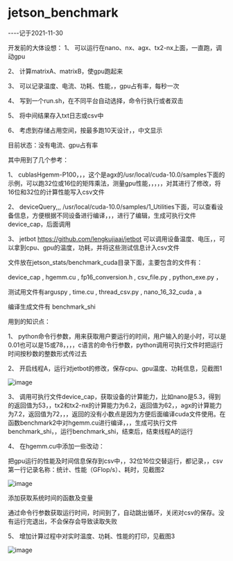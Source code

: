 # jetson_benchmark

----记于2021-11-30

开发前的大体设想：
1、	可以运行在nano、nx、agx、tx2-nx上面，一直跑，调动gpu

2、	计算matrixA、matrixB，使gpu跑起来

3、	可以记录温度、电流、功耗、性能，，gpu占有率，每秒一次

4、	写到一个run.sh，在不同平台自动选择，命令行执行或者双击

5、	将中间结果存入txt日志或csv中

6、	考虑到存储占用空间，按最多跑10天设计，，中文显示


目前状态：没有电流、gpu占有率

其中用到了几个参考：

1、	cublasHgemm-P100，，，这个是agx的/usr/local/cuda-10.0/samples下面的示例，可以跑32位或16位的矩阵乘法，测量gpu性能，，，，，对其进行了修改，将16位和32位的计算性能写入csv文件

2、	deviceQuery,,, /usr/local/cuda-10.0/samples/1_Utilities下面，可以查看设备信息，方便根据不同设备进行编译，，，进行了编辑，生成可执行文件device_cap，后面调用

3、	jetbot
      https://github.com/lengkujiaai/jetbot
      可以调用设备温度、电压，，可以拿到cpu、gpu的温度，功耗，并将这些测试信息计入csv文件

文件放在jetson_stats/benchmark_cuda目录下面，主要包含的文件有：

device_cap , hgemm.cu , fp16_conversion.h , csv_file.py , python_exe.py ，

测试用文件有arguspy , time.cu , thread_csv.py , nano_16_32_cuda , a 

编译生成文件有 benchmark_shi

用到的知识点：

1、	python命令行参数，用来获取用户要运行的时间，用户输入的是小时，可以是0.01也可以是15或78，，，，c语言的命令行参数，python调用可执行文件时把运行时间按秒数的整数形式传过去

2、	开启线程A，运行对jetbot的修改，保存cpu、gpu温度、功耗信息，见截图1

![image](https://github.com/lengkujiaai/jetson_benchmark/tree/main/image/1.png)


3、	调用可执行文件device_cap，获取设备的计算能力，比如nano是5.3，得到的返回值为53，，tx2和tx2-nx的计算能力为6.2，返回值为62，，agx的计算能力为7.2，返回值为72，，，返回的没有小数点是因为方便后面编译cuda文件使用。在函数benchmark2中对hgemm.cu进行编译，，，生成可执行文件 benchmark_shi，，运行benchmark_shi，结束后，结束线程A的运行

4、	在hgemm.cu中添加一些改动：

把gpu运行的性能及时间信息保存到csv中，，32位16位交替运行，都记录，，csv第一行记录名称：统计、性能（GFlop/s）、耗时，见截图2

![image](https://github.com/lengkujiaai/jetson_benchmark/tree/main/image/2.png)


添加获取系统时间的函数及变量

通过命令行参数获取运行时间，时间到了，自动跳出循环，关闭对csv的保存。没有运行完退出，不会保存会导致读取失败

5、	增加计算过程中对实时温度、功耗、性能的打印，见截图3

![image](https://github.com/lengkujiaai/jetson_benchmark/tree/main/image/3.png)
